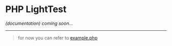 # PHP LightTest

*(documentation) coming soon...*

---
> for now you can refer to [example.php](example.php)
